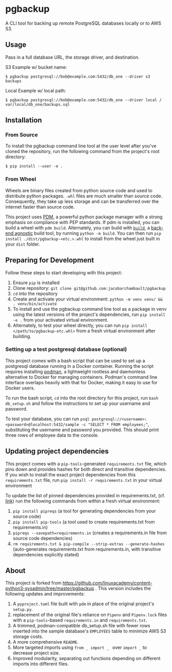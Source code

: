 pgbackup
========
A CLI tool for backing up remote PostgreSQL databases locally or to AWS S3. 

## Usage
Pass in a full database URL, the storage driver, and destination.

S3 Example w/ bucket name:
```
$ pgbackup postgresql://bob@example.com:5432/db_one --driver s3 backups
```
Local Example w/ local path:
```
$ pgbackup postgresql://bob@example.com:5432/db_one --driver local /
var/local/db_one/backups.sql
```
## Installation
### From Source
To install the pgbackup command line tool at the user level after you've cloned the repository, run the following command from the project's root directory:
```
$ pip install --user -e .
```
### From Wheel
Wheels are binary files created from python source code and used to distribute python packages. `.whl` files are much smaller than source code. Consequently, they take up less storage and can be transferred over the internet faster than source code. 

This project uses [PDM](https://pdm-project.org/latest/), a powerful python package manager with a strong emphasis on compliance with PEP standards. If pdm is installed, you can build a wheel with `pdm build`. Alternately, you can build with [`build`](https://pypi.org/project/build/), a [back-end agnostic](https://stackoverflow.com/a/60416265/10964962) build tool, by running `python -m build`. You can then run `pip install ./dist/pgbackup-<etc.>.whl` to install from the wheel just built in your `dist` folder.

## Preparing for Development
Follow these steps to start developing with this project:
1. Ensure `pip` is installed
2. Clone repository: `git clone git@github.com:jacobarchambault/pgbackup`
3. `cd` into the repository
4. Create and activate your virtual environment: `python -m venv venv/ && . venv/bin/activate` 
5. To install and use the pgbackup command line tool as a package in venv using the latest versions of the project's dependencies, run `pip install -e .` from your activated virtual environment. 
6. Alternately, to test your wheel directly, you can run `pip install </path/to/pgbackup-etc.whl>` from a fresh virtual environment after building.

### Setting up a test postgresql database (optional)
This project comes with a bash script that can be used to set up a postgresql database running in a Docker container. Running the script requires installing [podman](https://podman.io/), a lightweight rootless and daemonless alternative to Docker for managing containers. Podman's command line interface overlaps heavily with that for Docker, making it easy to use for Docker users.

To run the bash script, `cd` into the root directory for this project, run `bash db_setup.sh` and follow the instructions to set up your username and password.

To test your database, you can run `psql postgresql://<username>:<password>@localhost:5432/sample -c "SELECT * FROM employees;"`, substituting the username and password you provided. This should print three rows of employee data to the console. 

## Updating project dependencies
This project comes with a `pip-tools`-generated `requirements.txt` file, which pins down and provides hashes for both direct and transitive dependencies. If you wish to install the exact project dependencies from this `requirements.txt` file, run `pip install -r requirements.txt` in your virtual environment

To update the list of pinned dependencies provided in requirements.txt, (cf. [link](https://stackoverflow.com/a/69081814/10964962)) run the following commands from within a fresh virtual environment:

1. `pip install pipreqs` (a tool for generating dependencies from your source code) 
2. `pip install pip-tools` (a tool used to create requirements.txt from requirements.in)
3. `pipreqs --savepath=requirements.in` (creates a requirements.in file from source code dependencies)
4. `rm requirements.txt & pip-compile --strip-extras --generate-hashes` (auto-generates requirements.txt from requirements.in, with transitive dependencies explicitly stated)

## About
This project is forked from https://github.com/linuxacademy/content-python3-sysadmin/tree/master/pgbackup . This version includes the following updates and improvements:
1. A `pyproject.toml` file built with `pdm` in place of the original project's `setup.py`. 
2. replacement of the original file's reliance on `Pipenv` and `Pipenv.lock` files with a `pip-tools`-based `requirements.in` and `requirements.txt`. 
3. A trimmed, podman-compatible db_setup.sh file with fewer rows inserted into the sample database's `EMPLOYEES` table to minimize AWS S3 storage costs.
4. A more comprehensive `README`. 
5. More targeted imports using `from _ import _ ` over `import _` to decrease project size.
6. Improved modularity, separating out functions depending on different imports into different files. 

